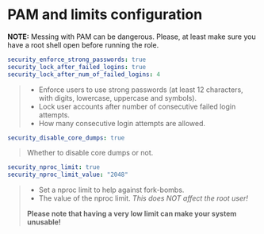 # PAM and limits configuration

**NOTE:** Messing with PAM can be dangerous. Please, at least make sure you have a root shell open before running the role.

```yaml
security_enforce_strong_passwords: true
security_lock_after_failed_logins: true
security_lock_after_num_of_failed_logins: 4
```

> - Enforce users to use strong passwords (at least 12 characters, with digits, lowercase, uppercase and symbols).
> - Lock user accounts after number of consecutive failed login attempts.
> - How many consecutive login attempts are allowed.

```yaml
security_disable_core_dumps: true
```

> Whether to disable core dumps or not.

```yaml
security_nproc_limit: true
security_nproc_limit_value: "2048"
```

> - Set a nproc limit to help against fork-bombs.
> - The value of the nproc limit. _This does NOT affect the root user!_
>
> **Please note that having a very low limit can make your system unusable!**
